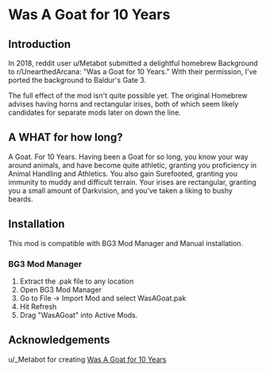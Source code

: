 # Was A Goat for 10 Years

## Introduction
In 2018, reddit user u/Metabot submitted a delightful homebrew Background to
r/UnearthedArcana: "Was a Goat for 10 Years." With their permission, I've ported
the background to Baldur's Gate 3.

The full effect of the mod isn't quite possible yet. The original Homebrew
advises having horns and rectangular irises, both of which seem likely
candidates for separate mods later on down the line.

## A WHAT for how long?
A Goat. For 10 Years. Having been a Goat for so long, you know your way around
animals, and have become quite athletic, granting you proficiency in Animal
Handling and Athletics. You also gain Surefooted, granting you immunity to muddy
and difficult terrain. Your irises are rectangular, granting you a small amount
of Darkvision, and you've taken a liking to bushy beards.

## Installation
This mod is compatible with BG3 Mod Manager and Manual
installation.

### BG3 Mod Manager
1. Extract the .pak file to any location
2. Open BG3 Mod Manager
3. Go to File -> Import Mod and select WasAGoat.pak
4. Hit Refresh
5. Drag "WasAGoat" into Active Mods.

## Acknowledgements
u/_Metabot for creating [Was A Goat for 10 Years](https://www.gmbinder.com/share/-L0HNxdQGLON53K6oCtB)
